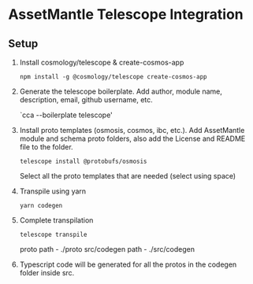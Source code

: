 # AssetMantle Telescope Integration

## Setup
1. Install cosmology/telescope & create-cosmos-app

   `npm install -g @cosmology/telescope create-cosmos-app`
   
2. Generate the telescope boilerplate. Add author, module name, description, email, github username, etc.
   
   `cca --boilerplate telescope'
   
3. Install proto templates (osmosis, cosmos, ibc, etc.). Add AssetMantle module and schema proto folders, also add the License and README file to the folder.
   
   `telescope install @protobufs/osmosis`
   
   Select all the proto templates that are needed (select using space)
   
4. Transpile using yarn
   
   `yarn codegen`
   
5. Complete transpilation
    
   `telescope transpile`
   
   proto path - ./proto
   src/codegen path - ./src/codegen
   
6. Typescript code will be generated for all the protos in the codegen folder inside src.
